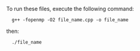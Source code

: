 To run these files, execute the following command:

      g++ -fopenmp -O2 file_name.cpp -o file_name

then:

      ./file_name
